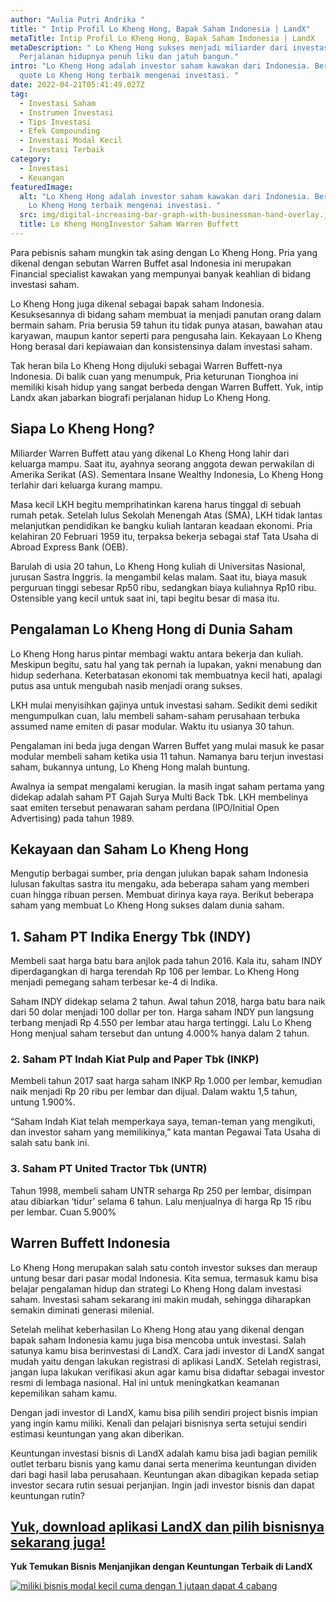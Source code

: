 ```yaml
---
author: "Aulia Putri Andrika "
title: " Intip Profil Lo Kheng Hong, Bapak Saham Indonesia | LandX"
metaTitle: Intip Profil Lo Kheng Hong, Bapak Saham Indonesia | LandX
metaDescription: " Lo Kheng Hong sukses menjadi miliarder dari investasi saham.
  Perjalanan hidupnya penuh liku dan jatuh bangun."
intro: "Lo Kheng Hong adalah investor saham kawakan dari Indonesia. Berikut
  quote Lo Kheng Hong terbaik mengenai investasi. "
date: 2022-04-21T05:41:49.027Z
tag:
  - Investasi Saham
  - Instrumen Investasi
  - Tips Investasi
  - Efek Compounding
  - Investasi Modal Kecil
  - Investasi Terbaik
category:
  - Investasi
  - Keuangan
featuredImage:
  alt: "Lo Kheng Hong adalah investor saham kawakan dari Indonesia. Berikut quote
    Lo Kheng Hong terbaik mengenai investasi. "
  src: img/digital-increasing-bar-graph-with-businessman-hand-overlay.jpg
  title: Lo Kheng HongInvestor Saham Warren Buffett
---
```

Para pebisnis saham mungkin tak asing dengan Lo Kheng Hong. Pria yang dikenal dengan sebutan Warren Buffet asal Indonesia ini merupakan Financial specialist kawakan yang mempunyai banyak keahlian di bidang investasi saham.

Lo Kheng Hong juga dikenal sebagai bapak saham Indonesia. Kesuksesannya di bidang saham membuat ia menjadi panutan orang dalam bermain saham. Pria berusia 59 tahun itu tidak punya atasan, bawahan atau karyawan, maupun kantor seperti para pengusaha lain. Kekayaan Lo Kheng Hong berasal dari kepiawaian dan konsistensinya dalam investasi saham.

Tak heran bila Lo Kheng Hong dijuluki sebagai Warren Buffett-nya Indonesia. Di balik cuan yang menumpuk, Pria keturunan Tionghoa ini memiliki kisah hidup yang sangat berbeda dengan Warren Buffett. Yuk, intip Landx akan jabarkan biografi perjalanan hidup Lo Kheng Hong.

## Siapa Lo Kheng Hong?

Miliarder Warren Buffett atau yang dikenal Lo Kheng Hong lahir dari keluarga mampu. Saat itu, ayahnya seorang anggota dewan perwakilan di Amerika Serikat (AS). Sementara Insane Wealthy Indonesia, Lo Kheng Hong terlahir dari keluarga kurang mampu. 

Masa kecil LKH begitu memprihatinkan karena harus tinggal di sebuah rumah petak. Setelah lulus Sekolah Menengah Atas (SMA), LKH tidak lantas melanjutkan pendidikan ke bangku kuliah lantaran keadaan ekonomi. Pria kelahiran 20 Februari 1959 itu, terpaksa bekerja sebagai staf Tata Usaha di Abroad Express Bank (OEB). 

Barulah di usia 20 tahun, Lo Kheng Hong kuliah di Universitas Nasional, jurusan Sastra Inggris. Ia mengambil kelas malam. Saat itu, biaya masuk perguruan tinggi sebesar Rp50 ribu, sedangkan biaya kuliahnya Rp10 ribu. Ostensible yang kecil untuk saat ini, tapi begitu besar di masa itu.

## Pengalaman Lo Kheng Hong di Dunia Saham 

Lo Kheng Hong harus pintar membagi waktu antara bekerja dan kuliah. Meskipun begitu, satu hal yang tak pernah ia lupakan, yakni menabung dan hidup sederhana. Keterbatasan ekonomi tak membuatnya kecil hati, apalagi putus asa untuk mengubah nasib menjadi orang sukses. 

LKH mulai menyisihkan gajinya untuk investasi saham. Sedikit demi sedikit mengumpulkan cuan, lalu membeli saham-saham perusahaan terbuka assumed name emiten di pasar modular. Waktu itu usianya 30 tahun. 

Pengalaman ini beda juga dengan Warren Buffet yang mulai masuk ke pasar modular membeli saham ketika usia 11 tahun. Namanya baru terjun investasi saham, bukannya untung, Lo Kheng Hong malah buntung. 

Awalnya ia sempat mengalami kerugian. Ia masih ingat saham pertama yang didekap adalah saham PT Gajah Surya Multi Back Tbk. LKH membelinya saat emiten tersebut penawaran saham perdana (IPO/Initial Open Advertising) pada tahun 1989.

## Kekayaan dan Saham Lo Kheng Hong 

Mengutip berbagai sumber, pria dengan julukan bapak saham Indonesia  lulusan fakultas sastra itu mengaku, ada beberapa saham yang memberi cuan hingga ribuan persen. Membuat dirinya kaya raya. Berikut beberapa saham yang membuat Lo Kheng Hong sukses dalam dunia saham. 

##    1. Saham PT Indika Energy Tbk (INDY)

Membeli saat harga batu bara anjlok pada tahun 2016. Kala itu, saham INDY diperdagangkan di harga terendah Rp 106 per lembar. Lo Kheng Hong menjadi pemegang saham terbesar ke-4 di Indika.

Saham INDY didekap selama 2 tahun. Awal tahun 2018, harga batu bara naik dari 50 dolar menjadi 100 dollar per ton. Harga saham INDY pun langsung terbang menjadi Rp 4.550 per lembar atau harga tertinggi. Lalu Lo Kheng Hong menjual saham tersebut dan untung 4.000% hanya dalam 2 tahun.

###   2. Saham PT Indah Kiat Pulp and Paper Tbk (INKP)

Membeli tahun 2017 saat harga saham INKP Rp 1.000 per lembar, kemudian naik menjadi Rp 20 ribu per lembar dan dijual. Dalam waktu 1,5 tahun, untung 1.900%.

“Saham Indah Kiat telah memperkaya saya, teman-teman yang mengikuti, dan investor saham yang memilikinya,” kata mantan Pegawai Tata Usaha di salah satu bank ini.

###   3. Saham PT United Tractor Tbk (UNTR)

Tahun 1998, membeli saham UNTR seharga Rp 250 per lembar, disimpan atau dibiarkan ‘tidur’ selama 6 tahun. Lalu menjualnya di harga Rp 15 ribu per lembar. Cuan 5.900%



## Warren Buffett Indonesia 

Lo Kheng Hong merupakan salah satu contoh investor sukses dan meraup untung besar dari pasar modal Indonesia. Kita semua, termasuk kamu bisa belajar pengalaman hidup dan strategi Lo Kheng Hong dalam investasi saham. Investasi saham sekarang ini makin mudah, sehingga diharapkan semakin diminati generasi milenial.

Setelah melihat keberhasilan Lo Kheng Hong atau yang dikenal dengan bapak saham Indonesia kamu juga bisa mencoba untuk investasi. Salah satunya kamu bisa berinvestasi di LandX. Cara jadi investor di LandX sangat mudah yaitu dengan lakukan registrasi di aplikasi LandX. Setelah registrasi, jangan lupa lakukan verifikasi akun agar kamu bisa didaftar sebagai investor resmi di lembaga nasional. Hal ini untuk meningkatkan keamanan kepemilikan saham kamu.

Dengan jadi investor di LandX, kamu bisa pilih sendiri project bisnis impian yang ingin kamu miliki. Kenali dan pelajari bisnisnya serta setujui sendiri estimasi keuntungan yang akan diberikan.

Keuntungan investasi bisnis di LandX adalah kamu bisa jadi bagian pemilik outlet terbaru bisnis yang kamu danai serta menerima keuntungan dividen dari bagi hasil laba perusahaan. Keuntungan akan dibagikan kepada setiap investor secara rutin sesuai perjanjian. Ingin jadi investor bisnis dan dapat keuntungan rutin?

## [Yuk, download aplikasi LandX dan pilih bisnisnya sekarang juga!](https://landx.id/project/?utm_source=Blog&utm_medium=organic+keyword&utm_campaign=blog&utm_id=Blog)

**Yuk Temukan Bisnis Menjanjikan dengan Keuntungan Terbaik di LandX**

[![miliki bisnis modal kecil cuma dengan 1 jutaan dapat 4 cabang ](https://accountgram-production.sfo2.cdn.digitaloceanspaces.com/landx_ghost/2021/11/jadi-owner-bisnis-hanya-1-jutaan-dengan-cuan-yang-sangat-menjanjikan.png)](https://landx.id/project/?utm_source=Blog&utm_medium=organic+keyword&utm_campaign=blog&utm_id=Blog)